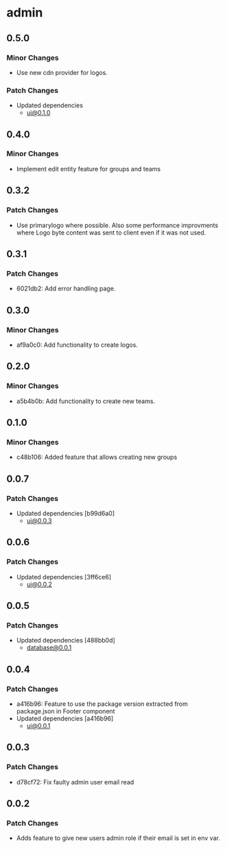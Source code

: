 # admin

## 0.5.0

### Minor Changes

- Use new cdn provider for logos.

### Patch Changes

- Updated dependencies
  - ui@0.1.0

## 0.4.0

### Minor Changes

- Implement edit entity feature for groups and teams

## 0.3.2

### Patch Changes

- Use primarylogo where possible. Also some performance improvments where Logo byte content was sent to client even if it was not used.

## 0.3.1

### Patch Changes

- 6021db2: Add error handling page.

## 0.3.0

### Minor Changes

- af9a0c0: Add functionality to create logos.

## 0.2.0

### Minor Changes

- a5b4b0b: Add functionality to create new teams.

## 0.1.0

### Minor Changes

- c48b106: Added feature that allows creating new groups

## 0.0.7

### Patch Changes

- Updated dependencies [b99d6a0]
  - ui@0.0.3

## 0.0.6

### Patch Changes

- Updated dependencies [3ff6ce6]
  - ui@0.0.2

## 0.0.5

### Patch Changes

- Updated dependencies [488bb0d]
  - database@0.0.1

## 0.0.4

### Patch Changes

- a416b96: Feature to use the package version extracted from package.json in Footer component
- Updated dependencies [a416b96]
  - ui@0.0.1

## 0.0.3

### Patch Changes

- d78cf72: Fix faulty admin user email read

## 0.0.2

### Patch Changes

- Adds feature to give new users admin role if their email is set in env var.
